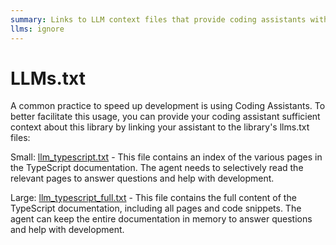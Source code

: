 ```yaml
---
summary: Links to LLM context files that provide coding assistants with documentation for the Teams AI TypeScript library.
llms: ignore
---
```


# LLMs.txt

A common practice to speed up development is using Coding Assistants. To better facilitate this usage, you can provide your coding assistant sufficient context about this library by linking your assistant to the library's llms.txt files:

Small: [llm_typescript.txt](https://microsoft.github.io/teams-ai/llms_docs/llms_typescript2.txt) - This file contains an index of the various pages in the TypeScript documentation. The agent needs to selectively read the relevant pages to answer questions and help with development.

Large: [llm_typescript_full.txt](https://microsoft.github.io/teams-ai/llms_docs/llms_typescript_full.txt) - This file contains the full content of the TypeScript documentation, including all pages and code snippets. The agent can keep the entire documentation in memory to answer questions and help with development.
